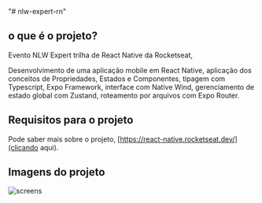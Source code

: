 "# nlw-expert-rn" 

## o que é o projeto?

Evento NLW Expert trilha de React Native da Rocketseat,

Desenvolvimento de uma aplicação mobile em React Native, aplicação dos conceitos de Propriedades, Estados e Componentes, tipagem com Typescript, Expo Framework, interface com Native Wind, gerenciamento de estado global com Zustand, roteamento por arquivos com Expo Router.

## Requisitos para o projeto

Pode saber mais sobre o projeto, [https://react-native.rocketseat.dev/](clicando aqui).

## Imagens do projeto

<img src="readme-img/screens-for-the-readme.pngg" alt="screens">